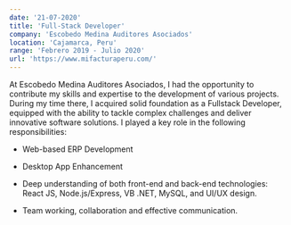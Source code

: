 ```yaml
---
date: '21-07-2020'
title: 'Full-Stack Developer'
company: 'Escobedo Medina Auditores Asociados'
location: 'Cajamarca, Peru'
range: 'Febrero 2019 - Julio 2020'
url: 'https://www.mifacturaperu.com/'
---
```



At Escobedo Medina Auditores Asociados, I had the opportunity to contribute my skills and expertise to the development of various projects. During my time there, I acquired solid foundation as a Fullstack Developer, equipped with the ability to tackle complex challenges and deliver innovative software solutions. I played a key role in the following responsibilities:

- Web-based ERP Development

- Desktop App Enhancement

- Deep understanding of both front-end and back-end technologies: React JS, Node.js/Express, VB .NET, MySQL, and UI/UX design.

- Team working, collaboration and effective communication.
